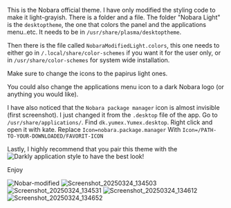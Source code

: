 This is the Nobara official theme. I have only modified the styling code to make it light-grayish. There is a folder and a file. The folder "Nobara Light" is the ``desktoptheme``, the one that colors the panel and the applications menu..etc.
It needs to be in ``/usr/share/plasma/desktoptheme``.

Then there is the file called ``NobaraModifiedLight.colors``, this one needs to either go in ``/.local/share/color-schemes`` if you want it for the user only, or in ``/usr/share/color-schemes`` for system wide installation.

Make sure to change the icons to the papirus light ones. 

You could also change the applications menu icon to a dark Nobara logo (or anything you would like).

I have also noticed that the ``Nobara package manager`` icon is almost invisible (first screenshot). I just changed it from the ``.desktop`` file of the app. Go to ``/usr/share/applications/``. Find ``dk.yumex.Yumex.desktop``. Right click and open it with kate. Replace ``Icon=nobara.package.manager``
With ``Icon=/PATH-TO-YOUR-DOWNLOADED/FAVORIT-ICON``

Lastly, I highly recommend that you pair this theme with the ![Darkly application style](https://github.com/Bali10050/Darkly) to have the best look!

Enjoy

![Nobar-modified](https://github.com/user-attachments/assets/4e1fd52d-4f41-4b09-b38f-be698e4c2d27)
![Screenshot_20250324_134503](https://github.com/user-attachments/assets/5e7ff134-ca62-4347-b282-b43771fd555b)
![Screenshot_20250324_134531](https://github.com/user-attachments/assets/ab0f1bf6-d9f3-45e9-bf23-039db78b539e)
![Screenshot_20250324_134612](https://github.com/user-attachments/assets/f908e6a7-d0d0-4f3e-ba6e-73f8589b10e6)
![Screenshot_20250324_134652](https://github.com/user-attachments/assets/703e62d6-5bf8-4739-b412-d372bf8c64d4)
